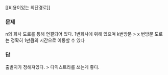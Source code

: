 [[비용이있는 최단경로]]

### 문제
n의 회사 도로를 통해 연결되어 있다.
1번회사에 위해 있으며 k번방문 > x 번방문 
도로는 정확히 1만큼의 시간으로 이동할 수 있다
### 답
출발지가 정해져있다. > 다익스트라를 쓰는게 좋다.

